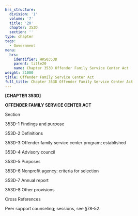 ```yaml
---
hrs_structure:
  division: '1'
  volume: '7'
  title: '20'
  chapter: 353D
  section: ''
type: chapter
tags:
  - Government
menu:
  hrs:
    identifier: HRS0353D
    parent: title20
    name: Chapter 353D Offender Family Service Center Act
weight: 31000
title: Offender Family Service Center Act
full_title: Chapter 353D Offender Family Service Center Act
---
```

**[CHAPTER 353D]**

**OFFENDER FAMILY SERVICE CENTER ACT**

Section

353D-1 Findings and purpose

353D-2 Definitions

353D-3 Offender family service center program; established

353D-4 Advisory council

353D-5 Purposes

353D-6 Nonprofit agency: criteria for selection

353D-7 Annual report

353D-8 Other provisions

Cross References

Peer support counseling; sessions, see §78-52.